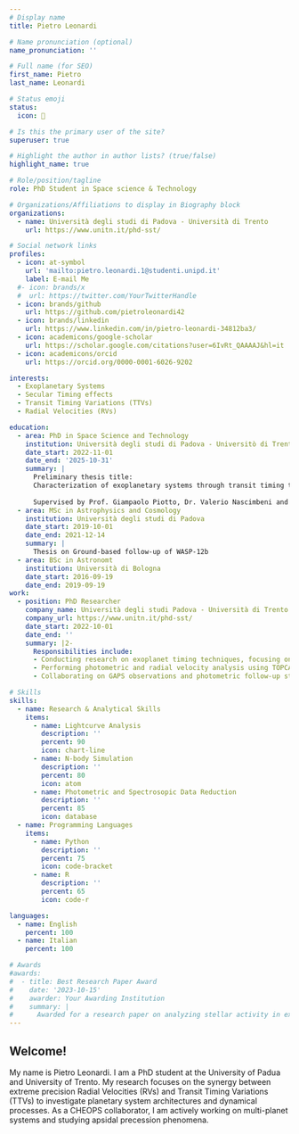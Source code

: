 ```yaml
---
# Display name
title: Pietro Leonardi

# Name pronunciation (optional)
name_pronunciation: ''

# Full name (for SEO)
first_name: Pietro
last_name: Leonardi

# Status emoji
status:
  icon: 🍕

# Is this the primary user of the site?
superuser: true

# Highlight the author in author lists? (true/false)
highlight_name: true

# Role/position/tagline
role: PhD Student in Space science & Technology

# Organizations/Affiliations to display in Biography block
organizations:
  - name: Università degli studi di Padova - Università di Trento
    url: https://www.unitn.it/phd-sst/

# Social network links
profiles:
  - icon: at-symbol
    url: 'mailto:pietro.leonardi.1@studenti.unipd.it'
    label: E-mail Me
  #- icon: brands/x
  #  url: https://twitter.com/YourTwitterHandle
  - icon: brands/github
    url: https://github.com/pietroleonardi42
  - icon: brands/linkedin
    url: https://www.linkedin.com/in/pietro-leonardi-34812ba3/
  - icon: academicons/google-scholar
    url: https://scholar.google.com/citations?user=6IvRt_QAAAAJ&hl=it
  - icon: academicons/orcid
    url: https://orcid.org/0000-0001-6026-9202

interests:
  - Exoplanetary Systems
  - Secular Timing effects
  - Transit Timing Variations (TTVs)
  - Radial Velocities (RVs)

education:
  - area: PhD in Space Science and Technology
    institution: Università degli studi di Padova - Universitò di Trento
    date_start: 2022-11-01
    date_end: '2025-10-31'
    summary: |
      Preliminary thesis title: 
      Characterization of exoplanetary systems through transit timing techniques and Radial velocities: from secular perturbations to mass measurement 
      
      Supervised by Prof. Giampaolo Piotto, Dr. Valerio Nascimbeni and Dr. Luca Borsato (http://groups.dfa.unipd.it/ESPG/).
  - area: MSc in Astrophysics and Cosmology
    institution: Università degli studi di Padova
    date_start: 2019-10-01
    date_end: 2021-12-14
    summary: |
      Thesis on Ground-based follow-up of WASP-12b
  - area: BSc in Astronomt
    institution: Università di Bologna
    date_start: 2016-09-19
    date_end: 2019-09-19
work:
  - position: PhD Researcher
    company_name: Università degli studi Padova - Università di Trento
    company_url: https://www.unitn.it/phd-sst/
    date_start: 2022-10-01
    date_end: ''
    summary: |2-
      Responsibilities include:
      - Conducting research on exoplanet timing techniques, focusing on transit time variations.
      - Performing photometric and radial velocity analysis using TOPCAT, TRADES, and other tools.
      - Collaborating on GAPS observations and photometric follow-up studies of young planetary systems.

# Skills
skills:
  - name: Research & Analytical Skills
    items:
      - name: Lightcurve Analysis
        description: ''
        percent: 90
        icon: chart-line
      - name: N-body Simulation
        description: ''
        percent: 80
        icon: atom
      - name: Photometric and Spectrosopic Data Reduction
        description: ''
        percent: 85
        icon: database
  - name: Programming Languages
    items:
      - name: Python
        description: ''
        percent: 75
        icon: code-bracket
      - name: R
        description: ''
        percent: 65
        icon: code-r

languages:
  - name: English
    percent: 100
  - name: Italian
    percent: 100

# Awards
#awards:
#  - title: Best Research Paper Award
#    date: '2023-10-15'
#    awarder: Your Awarding Institution
#    summary: |
#      Awarded for a research paper on analyzing stellar activity in exoplanetary systems using HARPS-N data.
---
```


## Welcome!

My name is Pietro Leonardi. I am a PhD student at the University of Padua and University of Trento. My research focuses on the synergy between extreme precision Radial Velocities (RVs) and Transit Timing Variations (TTVs) to investigate planetary system architectures and dynamical processes.
As a CHEOPS collaborator, I am actively working on multi-planet systems and studying apsidal precession phenomena.
